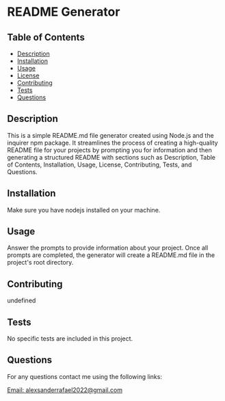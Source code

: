 
  
  # README Generator

   

  ## Table of Contents 
  * [Description](#description)
  * [Installation](#installation)
  * [Usage](#usage)
  * [License](#license)
  * [Contributing](#contributing)
  * [Tests](#tests)
  * [Questions](#questions)

  ## Description

  This is a simple README.md file generator created using Node.js and the inquirer npm package. It streamlines the process of creating a high-quality README file for your projects by prompting you for information and then generating a structured README with sections such as Description, Table of Contents, Installation, Usage, License, Contributing, Tests, and Questions.

  ## Installation

  Make sure you have nodejs installed on your machine.

  ## Usage

  Answer the prompts to provide information about your project. Once all prompts are completed, the generator will create a README.md file in the project's root directory.
  

   
  
  ## Contributing
  
  undefined

  ## Tests

  No specific tests are included in this project.

  ## Questions
  For any questions contact me using the following links:
  
  [Email: alexsanderrafael2022@gmail.com](mailto:alexsanderrafael2022@gmail.com)
